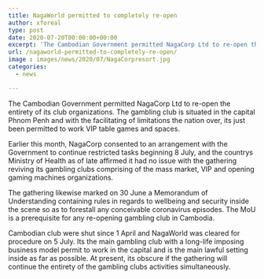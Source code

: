 ```yaml
---
title: NagaWorld permitted to completely re-open
author: xforeal 
type: post
date: 2020-07-20T00:00:00+00:00
excerpt: 'The Cambodian Government permitted NagaCorp Ltd to re-open the entirety of its gambling club businesses '
url: /nagaworld-permitted-to-completely-re-open/
image : images/news/2020/07/NagaCorpresort.jpg
categories:
  - news

---
```

The Cambodian Government permitted NagaCorp Ltd to re-open the entirety of its club organizations. The gambling club is situated in the capital Phnom Penh and with the facilitating of limitations the nation over, its just been permitted to work VIP table games and spaces. 

Earlier this month, NagaCorp consented to an arrangement with the Government to continue restricted tasks beginning 8 July, and the countrys Ministry of Health as of late affirmed it had no issue with the gathering reviving its gambling clubs comprising of the mass market, VIP and opening gaming machines organizations. 

The gathering likewise marked on 30 June a Memorandum of Understanding containing rules in regards to wellbeing and security inside the scene so as to forestall any conceivable coronavirus episodes. The MoU is a prerequisite for any re-opening gambling club in Cambodia. 

Cambodian club were shut since 1 April and NagaWorld was cleared for procedure on 5 July. Its the main gambling club with a long-life imposing business model permit to work in the capital and is the main lawful setting inside as far as possible. At present, its obscure if the gathering will continue the entirety of the gambling clubs activities simultaneously.